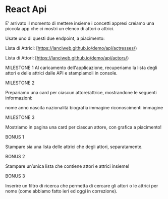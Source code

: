 React Api
===

 E’ arrivato il momento di mettere insieme i concetti appresi creiamo una piccola app che ci mostri un elenco di attori o attrici.

 Usate uno di questi due endpoint, a piacimento:

 Lista di Attrici:   [https://lanciweb.github.io/demo/api/actresses/)

 Lista di Attori:  [https://lanciweb.github.io/demo/api/actors/)

 MILESTONE 1
 Al caricamento dell'applicazione, recuperiamo la lista degli attori e delle attrici dalle API e stampiamoli in console.

 MILESTONE 2

 Prepariamo una card per ciascun attore/attrice, mostrandone le seguenti informazioni:

nome
anno nascita
nazionalità
biografia
immagine
riconoscimenti
immagine

MILESTONE 3

Mostriamo in pagina una card per ciascun attore, con grafica a piacimento!

BONUS 1

Stampare sia una lista delle attrici che degli attori, separatamente.

BONUS 2

Stampare un’unica lista che contiene attori e attrici insieme!

BONUS 3

Inserire un filtro di ricerca che permetta di cercare gli attori o le attrici per nome (come abbiamo fatto ieri ed oggi in correzione).
